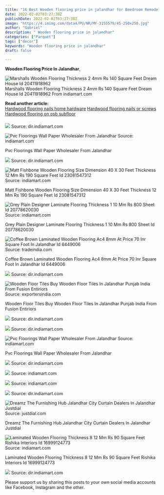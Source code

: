 ```yaml
---
title: "16 Best Wooden flooring price in jalandhar for Beedroom Remodeling"
date: 2022-02-02T03:27:38Z
publishDate: 2022-02-02T03:27:38Z
image: "https://4.imimg.com/data4/PU/NR/MY-3155579/45-250x250.jpg"
author: "Gabriel"
description: " Wooden flooring price in jalandhar"
categories: ["Parquet"]
tags: ["decor"]
keywords: "Wooden flooring price in jalandhar"
draft: false

---
```

<!-- Head tag Code -->
**Wooden Flooring Price In Jalandhar**, 

![Marshalls Wooden Flooring Thickness 2 4mm Rs 140 Square Feet Dream House Id 20411918962](https://5.imimg.com/data5/NJ/CG/MY-6717409/wooden-laminate-flooring-500x500.jpg "Marshalls Wooden Flooring Thickness 2 4mm Rs 140 Square Feet Dream House Id 20411918962")
Marshalls Wooden Flooring Thickness 2 4mm Rs 140 Square Feet Dream House Id 20411918962 From indiamart.com

**Read another article:**  
[Hardwood flooring nails home hardware](/hardwood-flooring-nails-home-hardware/)
[Hardwood flooring nails or screws](/hardwood-flooring-nails-or-screws/)
[Hardwood flooring on osb subfloor](/hardwood-flooring-on-osb-subfloor/)




### 

 


![](https://5.imimg.com/data5/AW/GR/MY-7658925/dark-brown-wooden-laminate-floor-250x250.jpg "")
Source: dir.indiamart.com

  

![Pvc Floorings Wall Paper Wholesaler From Jalandhar](https://3.imimg.com/data3/IW/GP/MY-2528357/wooden-flooring-500x500.jpg "Pvc Floorings Wall Paper Wholesaler From Jalandhar")
Source: indiamart.com

Pvc Floorings Wall Paper Wholesaler From Jalandhar  

![](https://4.imimg.com/data4/EY/RS/MY-3155579/17-250x250.jpg "")
Source: dir.indiamart.com

  

![Matt Fishbone Wooden Flooring Size Dimension 40 X 30 Feet Thickness 12 Mm Rs 190 Square Feet Id 23081547312](https://5.imimg.com/data5/SELLER/Default/2021/1/YH/SX/NM/2964908/50-500x500.jpg "Matt Fishbone Wooden Flooring Size Dimension 40 X 30 Feet Thickness 12 Mm Rs 190 Square Feet Id 23081547312")
Source: indiamart.com

Matt Fishbone Wooden Flooring Size Dimension 40 X 30 Feet Thickness 12 Mm Rs 190 Square Feet Id 23081547312  

![Grey Plain Designer Laminate Flooring Thickness 1 10 Mm Rs 800 Sheet Id 20778620030](https://5.imimg.com/data5/MK/NV/FE/SELLER-70302868/designer-laminate-flooring-500x500.jpg "Grey Plain Designer Laminate Flooring Thickness 1 10 Mm Rs 800 Sheet Id 20778620030")
Source: indiamart.com

Grey Plain Designer Laminate Flooring Thickness 1 10 Mm Rs 800 Sheet Id 20778620030  

![Coffee Brown Laminated Wooden Flooring Ac4 8mm At Price 70 Inr Square Foot In Jalandhar Id 6449006](https://tiimg.tistatic.com/fp/1/006/449/laminated-wooden-flooring-ac4-8mm-006.jpg "Coffee Brown Laminated Wooden Flooring Ac4 8mm At Price 70 Inr Square Foot In Jalandhar Id 6449006")
Source: tradeindia.com

Coffee Brown Laminated Wooden Flooring Ac4 8mm At Price 70 Inr Square Foot In Jalandhar Id 6449006  

![](https://5.imimg.com/data5/KS/BU/SF/SELLER-70302868/brown-stylish-wooden-flooring-250x250.jpg "")
Source: dir.indiamart.com

  

![Wooden Floor Tiles Buy Wooden Floor Tiles In Jalandhar Punjab India From Fusion Entiriors](https://img1.exportersindia.com/product_images/bc-full/dir_46/1363851/wooden-floor-tiles-2192027.jpg "Wooden Floor Tiles Buy Wooden Floor Tiles In Jalandhar Punjab India From Fusion Entiriors")
Source: exportersindia.com

Wooden Floor Tiles Buy Wooden Floor Tiles In Jalandhar Punjab India From Fusion Entiriors  

![](https://5.imimg.com/data5/RE/VU/CS/SELLER-1133729/wooden-laminate-flooring-250x250.jpg "")
Source: dir.indiamart.com

  

![](https://3.imimg.com/data3/WL/BP/GLADMIN-31475/laminate-floorings-500x500.jpg "")
Source: dir.indiamart.com

  

![Pvc Floorings Wall Paper Wholesaler From Jalandhar](https://3.imimg.com/data3/AN/EL/MY-2528357/p-v-c-flooring-500x500.jpg "Pvc Floorings Wall Paper Wholesaler From Jalandhar")
Source: indiamart.com

Pvc Floorings Wall Paper Wholesaler From Jalandhar  

![](https://3.imimg.com/data3/KQ/HQ/GLADMIN-12570/wooden-flooring-500x500.jpg "")
Source: dir.indiamart.com

  

![](https://5.imimg.com/data5/SELLER/Default/2021/1/XI/BB/GE/2964908/65-500x500.jpg "")
Source: indiamart.com

  

![](https://5.imimg.com/data5/VK/SH/WY/SELLER-3053185/ipe-wood-cladding-500x500.jpg "")
Source: indiamart.com

  

![](https://5.imimg.com/data5/SELLER/Default/2021/1/CG/KP/MP/2964908/largo-12mm-ac5-laminate-floor-250x250.PNG "")
Source: dir.indiamart.com

  

![Dreamz The Furnishing Hub Jalandhar City Curtain Dealers In Jalandhar Justdial](https://content3.jdmagicbox.com/comp/def_content/wooden-flooring-dealers/3-wooden-flooring-dealers-4-2kmvk-250.jpg "Dreamz The Furnishing Hub Jalandhar City Curtain Dealers In Jalandhar Justdial")
Source: justdial.com

Dreamz The Furnishing Hub Jalandhar City Curtain Dealers In Jalandhar Justdial  

![Laminated Wooden Flooring Thickness 8 12 Mm Rs 90 Square Feet Rishika Interiors Id 16999124773](https://5.imimg.com/data5/US/VS/MY-26838290/wooden-flooring-500x500.jpg "Laminated Wooden Flooring Thickness 8 12 Mm Rs 90 Square Feet Rishika Interiors Id 16999124773")
Source: indiamart.com

Laminated Wooden Flooring Thickness 8 12 Mm Rs 90 Square Feet Rishika Interiors Id 16999124773  

![](https://4.imimg.com/data4/PU/NR/MY-3155579/45-250x250.jpg "")
Source: dir.indiamart.com

  

Please support us by sharing this posts to your own social media accounts like Facebook, Instagram and the other.

